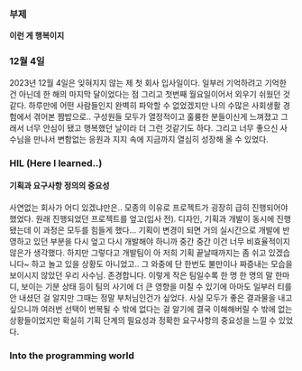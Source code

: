 ### 부제

**이런 게 행복이지**

### 12월 4일

2023년 12월 4일은 잊혀지지 않는 제 첫 회사 입사일이다. 일부러 기억하려고 기억한 건 아닌데
한 해의 마지막 달이었다는 점 그리고 첫번째 월요일이어서 외우기 쉬웠던 것같다. 하루만에 어떤 사람들인지 완벽히 파악할 수 없었겠지만 나의 수많은 사회생활 경험에서 겪어본 짬밥으로..
구성원들 모두가 열정적이고 훌륭한 분들이신게 느껴졌고 그래서 너무 안심이 됐고 행복했던 날이라 더 그런 것같기도 하다.
그리고 너무 좋으신 사수님을 만나서 변함없는 응원과 지지 속에 지금까지 열심히 성장해 올 수 있었다.

### HIL (Here I learned..)

#### 기획과 요구사항 정의의 중요성

사연없는 회사가 어디 있겠냐만은.. 모종의 이유로 프로젝트가 굉장히 급히 진행되어야 했었다. 원래 진행되었던 프로젝트를 엎고(입사 전).
디자인, 기획과 개발이 동시에 진행됐는데 이 과정은 모두를 힘들게 했다... 기획이 변경이 되면 거의 실시간으로 개발에 반영하고 있던 부분을 다시 엎고 다시 개발해야 하니까 중간 중간 이건 너무 비효율적이지 않은가 생각했다. 하지만 그렇다고 개발팀이 아 저희 기획 끝날때까지는 좀 쉬고 있겠습니다~ 하고 놀고 있을 상황도 아니었고..
그 와중에 단 한번도 불만이나 짜증내는 모습을 보이시지 않았던 우리 사수님. 존경합니다. 이렇게 작은 팀일수록 한 명 한 명의 말 한마디, 보이는 기분 상태 등이 팀의 사기에 더 큰 영향을 미칠 수 있기에 아마도 일부러 티를 안 내셨던 걸 알지만 그때는 정말 부처님인건가 싶었다. 사실 모두가 좋은 결과물을 내고 싶으니까 여러번 선택이 번복될 수 밖에 없다는 걸 알기에 결국 이해해버릴 수 밖에 없는 상황들이었지만 확실히 기획 단계의 필요성과 정확한 요구사항의 중요성을 느낄 수 있었다.

####

### Into the programming world

